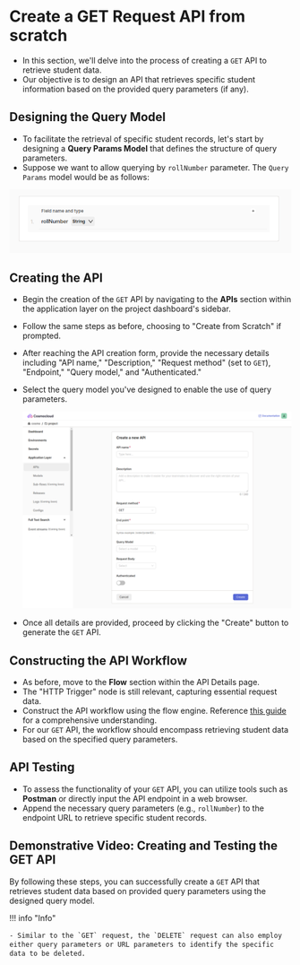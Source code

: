 # Create a GET Request API from scratch

- In this section, we'll delve into the process of creating a `GET` API to retrieve student data.
- Our objective is to design an API that retrieves specific student information based on the provided query parameters (if any).

## Designing the Query Model
- To facilitate the retrieval of specific student records, let's start by designing a **Query Params Model** that defines the structure of query parameters.
- Suppose we want to allow querying by `rollNumber` parameter. The `Query Params` model would be as follows:

![Query Params Mode](/assets/apis/query_params_model-1.png)

## Creating the API
- Begin the creation of the `GET` API by navigating to the **APIs** section within the application layer on the project dashboard's sidebar.
- Follow the same steps as before, choosing to "Create from Scratch" if prompted.
- After reaching the API creation form, provide the necessary details including "API name," "Description," "Request method" (set to `GET`), "Endpoint," "Query model," and "Authenticated."
- Select the query model you've designed to enable the use of query parameters.

    ![Create API page](/assets/apis/create-api-form.png) 

- Once all details are provided, proceed by clicking the "Create" button to generate the `GET` API.

## Constructing the API Workflow
- As before, move to the **Flow** section within the API Details page.
- The "HTTP Trigger" node is still relevant, capturing essential request data.
- Construct the API workflow using the flow engine. Reference [this guide](/application-layer/flow-engine/exploring-nodes.md) for a comprehensive understanding.
- For our `GET` API, the workflow should encompass retrieving student data based on the specified query parameters.

<!-- Todo add a video here -->

## API Testing
- To assess the functionality of your `GET` API, you can utilize tools such as **Postman** or directly input the API endpoint in a web browser.
- Append the necessary query parameters (e.g., `rollNumber`) to the endpoint URL to retrieve specific student records.

## Demonstrative Video: Creating and Testing the GET API

<!-- Todo add a video here -->

By following these steps, you can successfully create a `GET` API that retrieves student data based on provided query parameters using the designed query model.

!!! info "Info"

    - Similar to the `GET` request, the `DELETE` request can also employ either query parameters or URL parameters to identify the specific data to be deleted.